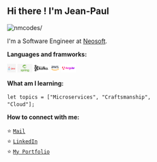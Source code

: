 ## Hi there ! I'm Jean-Paul

<p align="left"> <img src=https://komarev.com/ghpvc/?username=nmcodes alt=nmcodes/></p>

I'm a Software Engineer at [Neosoft](https://www.neosoft.fr).



**Languages and framworks:**  

<code><img height="20" src="https://raw.githubusercontent.com/anyishxyi/logos-readme/main/assets/java.png" alt="Java"/></code>
<code><img height="20" src="https://raw.githubusercontent.com/anyishxyi/logos-readme/main/assets/spring.jpeg" alt="Spring"/></code>
<code><img height="20" src="https://raw.githubusercontent.com/anyishxyi/logos-readme/main/assets/kafka.webp" alt="Kafka"/></code>
<code><img height="20" src="https://raw.githubusercontent.com/anyishxyi/logos-readme/main/assets/aws.png" alt="AWS"/></code>
<code><img height="20" src="https://raw.githubusercontent.com/anyishxyi/logos-readme/main/assets/angular.png" alt="Angular"/></code>



**What am I learning:**

<code>let topics = ["Microservices", "Craftsmanship", "Cloud"];</code>



**How to connect with me:**

:star: <code>[Mail](mailto:jeanpaulngalula07@gmail.com)</code>   
:star: <code>[LinkedIn](https://www.linkedin.com/in/jeanpaulngalula/)</code>   
:star: <code>[My Portfolio](https://www.mulume.dev)</code>
